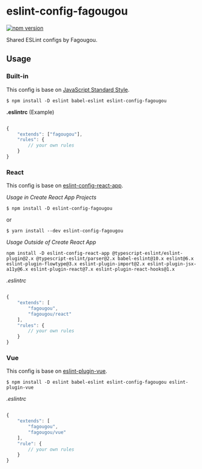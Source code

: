eslint-config-fagougou
===========================

[![npm version](https://badge.fury.io/js/eslint-config-fagougou.svg)](https://badge.fury.io/js/eslint-config-fagougou)

Shared ESLint configs by Fagougou.

## Usage

### Built-in

This config is base on [JavaScript Standard Style](https://standardjs.com/).

`$ npm install -D eslint babel-eslint eslint-config-fagougou`

**.eslintrc** (Example)

```javascript

{
    "extends": ["fagougou"],
    "rules": {
        // your own rules
    }
}

```

### React

This config is base on [eslint-config-react-app](https://github.com/facebook/create-react-app/blob/master/packages/eslint-config-react-app/README.md).

*Usage in Create React App Projects*

`$ npm install -D eslint-config-fagougou`

or

`$ yarn install --dev eslint-config-fagougou`


*Usage Outside of Create React App*

`npm install -D eslint-config-react-app @typescript-eslint/eslint-plugin@2.x @typescript-eslint/parser@2.x babel-eslint@10.x eslint@6.x eslint-plugin-flowtype@3.x eslint-plugin-import@2.x eslint-plugin-jsx-a11y@6.x eslint-plugin-react@7.x eslint-plugin-react-hooks@1.x`

*.eslintrc*

```javascript

{
    "extends": [
        "fagougou",
        "fagougou/react"
    ],
    "rules": {
        // your own rules
    }
}

```

### Vue

This config is base on [eslint-plugin-vue](https://github.com/vuejs/eslint-plugin-vue).

`$ npm install -D eslint babel-eslint eslint-config-fagougou eslint-plugin-vue`

*.eslintrc*

```javascript

{
    "extends": [
        "fagougou",
        "fagougou/vue"
    ],
    "rule": {
        // your own rules
    }
}

```